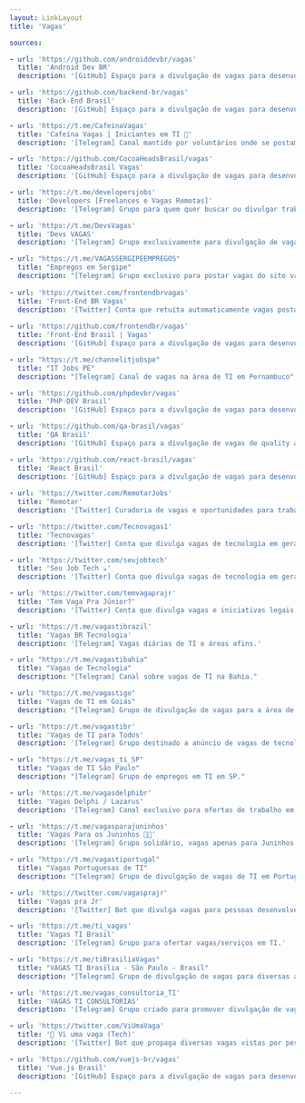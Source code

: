 ```yaml
---
layout: LinkLayout
title: 'Vagas'

sources:

- url: 'https://github.com/androiddevbr/vagas'
  title: 'Android Dev BR'
  description: '[GitHub] Espaço para a divulgação de vagas para desenvolvedores Android via issues do Github.'

- url: 'https://github.com/backend-br/vagas'
  title: 'Back-End Brasil'
  description: '[GitHub] Espaço para a divulgação de vagas para desenvolvedores back-end via issues do Github.'

- url: 'https://t.me/CafeinaVagas'
  title: 'Cafeína Vagas | Iniciantes em TI 🔎'
  description: '[Telegram] Canal mantido por voluntários onde se postam vagas de tecnologia inclusivas e para iniciantes.'

- url: 'https://github.com/CocoaHeadsBrasil/vagas'
  title: 'CocoaHeadsBrasil Vagas'
  description: '[GitHub] Espaço para a divulgação de vagas para desenvolvedores iOS/macOS via issues do Github.'

- url: 'https://t.me/developersjobs'
  title: 'Developers [Freelances e Vagas Remotas]'
  description: '[Telegram] Grupo para quem quer buscar ou divulgar trabalhos freelancers remotos na área de TI.'

- url: 'https://t.me/DevsVagas'
  title: 'Devs VAGAS'
  description: '[Telegram] Grupo exclusivamente para divulgação de vagas Front-End / Back-End / DevOps.'

- url: "https://t.me/VAGASSERGIPEEMPREGOS"
  title: "Empregos em Sergipe"
  description: "[Telegram] Grupo exclusivo para postar vagas do site vagassergipe.com.br (não exclusivo de TI)"
  
- url: 'https://twitter.com/frontendbrvagas'
  title: 'Front-End BR Vagas'
  description: '[Twitter] Conta que retuíta automaticamente vagas postadas no repositório do Front-End Brasil no GitHub.'
  
- url: 'https://github.com/frontendbr/vagas'
  title: 'Front-End Brasil | Vagas'
  description: '[GitHub] Espaço para a divulgação de vagas para desenvolvedores front-end via issues do Github.'

- url: "https://t.me/channelitjobspe"
  title: "IT Jobs PE"
  description: "[Telegram] Canal de vagas na área de TI em Pernambuco"

- url: 'https://github.com/phpdevbr/vagas'
  title: 'PHP-DEV Brasil'
  description: '[GitHub] Espaço para a divulgação de vagas para desenvolvedores PHP via issues do Github.'

- url: 'https://github.com/qa-brasil/vagas'
  title: 'QA Brasil'
  description: '[GitHub] Espaço para a divulgação de vagas de quality assurance via issues do Github.'

- url: 'https://github.com/react-brasil/vagas'
  title: 'React Brasil'
  description: '[GitHub] Espaço para a divulgação de vagas para desenvolvedores React via issues do Github.'
  
- url: 'https://twitter.com/RemotarJobs'
  title: 'Remotar'
  description: '[Twitter] Curadoria de vagas e oportunidades para trabalho remoto no Brasil e no mundo.'

- url: 'https://twitter.com/Tecnovagas1'
  title: 'Tecnovagas'
  description: '[Twitter] Conta que divulga vagas de tecnologia em geral.'

- url: 'https://twitter.com/seujobtech'
  title: 'Seu Job Tech ☕️'
  description: '[Twitter] Conta que divulga vagas de tecnologia em geral.'

- url: 'https://twitter.com/temvagaprajr'
  title: 'Tem Vaga Pra Júnior?'
  description: '[Twitter] Conta que divulga vagas e iniciativas legais para pessoas desenvolvedoras júnior.'

- url: 'https://t.me/vagastibrazil'
  title: 'Vagas BR Tecnologia'
  description: '[Telegram] Vagas diárias de TI e áreas afins.'

- url: "https://t.me/vagastibahia"
  title: "Vagas de Tecnologia"
  description: "[Telegram] Canal sobre vagas de TI na Bahia."

- url: "https://t.me/vagastigo"
  title: "Vagas de TI em Goiás"
  description: "[Telegram] Grupo de divulgação de vagas para a área de TI no estado de Goiás."

- url: 'https://t.me/vagastibr'
  title: 'Vagas de TI para Todos'
  description: '[Telegram] Grupo destinado a anúncio de vagas de tecnologia.'

- url: "https://t.me/vagas_ti_SP"
  title: "Vagas de TI São Paulo"
  description: "[Telegram] Grupo de empregos em TI em SP."

- url: 'https://t.me/vagasdelphibr'
  title: 'Vagas Delphi / Lazarus'
  description: '[Telegram] Canal exclusivo para ofertas de trabalho em Delphi / Lazarus.'

- url: 'https://t.me/vagasparajuninhos'
  title: 'Vagas Para os Juninhos 🚀👶'
  description: '[Telegram] Grupo solidário, vagas apenas para Juninhos (TI).'

- url: "https://t.me/vagastiportugal"
  title: "Vagas Portuguesas de TI"
  description: "[Telegram] Grupo de divulgação de vagas de TI em Portugal."

- url: 'https://twitter.com/vagasprajr'
  title: 'Vagas pra Jr'
  description: '[Twitter] Bot que divulga vagas para pessoas desenvolvedoras júnior.'

- url: 'https://t.me/ti_vagas'
  title: 'Vagas TI Brasil'
  description: '[Telegram] Grupo para ofertar vagas/serviços em TI.'

- url: "https://t.me/tiBrasiliaVagas"
  title: "VAGAS TI Brasília - São Paulo - Brasil"
  description: "[Telegram] Grupo de divulgação de vagas para diversas áreas de TI para todos. Presencial, Remoto e Híbrido."

- url: 'https://t.me/vagas_consultoria_TI'
  title: 'VAGAS TI CONSULTORIAS'
  description: '[Telegram] Grupo criado para promover divulgação de vagas e oportunidades de TI.'

- url: 'https://twitter.com/ViUmaVaga'
  title: '🤖 Vi uma vaga (Tech)'
  description: '[Twitter] Bot que propaga diversas vagas vistas por pessoas diariamente.'

- url: 'https://github.com/vuejs-br/vagas'
  title: 'Vue.js Brasil'
  description: '[GitHub] Espaço para a divulgação de vagas para desenvolvedores Vue.js via issues do Github.'

---
```

